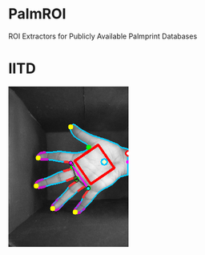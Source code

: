 # PalmROI
ROI Extractors for Publicly Available Palmprint Databases


# IITD
![](res/IITD_0105_0005.png)


